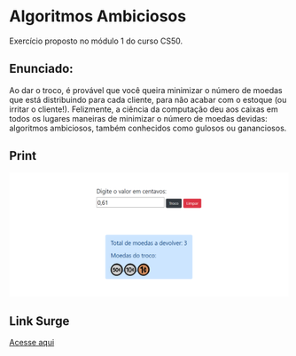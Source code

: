 # Algoritmos Ambiciosos

Exercício proposto no módulo 1 do curso CS50.

## Enunciado:

Ao dar o troco, é provável que você queira minimizar o número de moedas que está distribuindo para cada cliente, para não acabar com o estoque (ou irritar o cliente!). Felizmente, a ciência da computação deu aos caixas em todos os lugares maneiras de minimizar o número de moedas devidas: algoritmos ambiciosos, também conhecidos como gulosos ou gananciosos.

## Print

![print](./assets/screencapture.png)

## Link Surge

[Acesse aqui](https://verdant-comfort.surge.sh/)